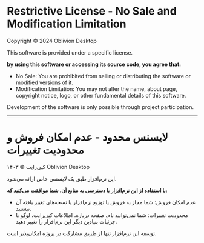 # Restrictive License - No Sale and Modification Limitation

Copyright © 2024 Oblivion Desktop

This software is provided under a specific license.

<b>by using this software or accessing its source code, you agree that:</b>

-   No Sale: You are prohibited from selling or distributing the software or modified versions of it.
-   Modification Limitation: You may not alter the name, about page, copyright notice, logo, or other fundamental details
    of this software.

Development of the software is only possible through project participation.

---

# لایسنس محدود - عدم امکان فروش و محدودیت تغییرات

کپی‌رایت © ۱۴۰۳ Oblivion Desktop

این نرم‌افزار طبق یک لایسنس خاص ارائه می‌شود.

<b>با استفاده از این نرم‌افزار یا دسترسی به منابع آن، شما موافقت می‌کنید که:</b>

-   عدم امکان فروش: شما مجاز به فروش یا توزیع نرم‌افزار یا نسخه‌های تغییر یافته آن نیستید.
-   محدودیت تغییرات: شما نمی‌توانید نام، صفحه درباره، اطلاعات کپی‌رایت، لوگو یا جزئیات بنیادین دیگر این نرم‌افزار را
    تغییر دهید.

توسعه این نرم‌افزار تنها از طریق مشارکت در پروژه امکان‌پذیر است.
